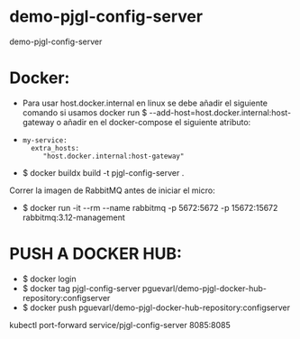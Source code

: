 # demo-pjgl-config-server
demo-pjgl-config-server


# Docker:
- Para usar host.docker.internal en linux se debe añadir el siguiente comando si usamos docker run
 $ --add-host=host.docker.internal:host-gateway
o añadir en el docker-compose el siguiente atributo:
-     my-service:
        extra_hosts:
           "host.docker.internal:host-gateway"

- $ docker buildx build -t pjgl-config-server .

Correr la imagen de RabbitMQ antes de iniciar el micro:
- $ docker run -it --rm --name rabbitmq -p 5672:5672 -p 15672:15672 rabbitmq:3.12-management

# PUSH A DOCKER HUB:
- $ docker login
- $ docker tag pjgl-config-server pguevarl/demo-pjgl-docker-hub-repository:configserver
- $ docker push pguevarl/demo-pjgl-docker-hub-repository:configserver

kubectl port-forward service/pjgl-config-server 8085:8085